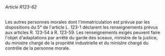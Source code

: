 ###### Article R123-62

Les autres personnes morales dont l'immatriculation est prévue par les dispositions du 5° de l'article L. 123-1 déclarent les renseignements prévus aux articles R. 123-54 à R. 123-59. Les renseignements exigés peuvent faire l'objet d'adaptations par arrêté du garde des sceaux, ministre de la justice, du ministre chargé de la propriété industrielle et du ministre chargé du contrôle de la personne morale.

